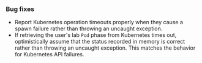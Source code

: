 ### Bug fixes

- Report Kubernetes operation timeouts properly when they cause a spawn failure rather than throwing an uncaught exception.
- If retrieving the user's lab `Pod` phase from Kubernetes times out, optimistically assume that the status recorded in memory is correct rather than throwing an uncaught exception. This matches the behavior for Kubernetes API failures.